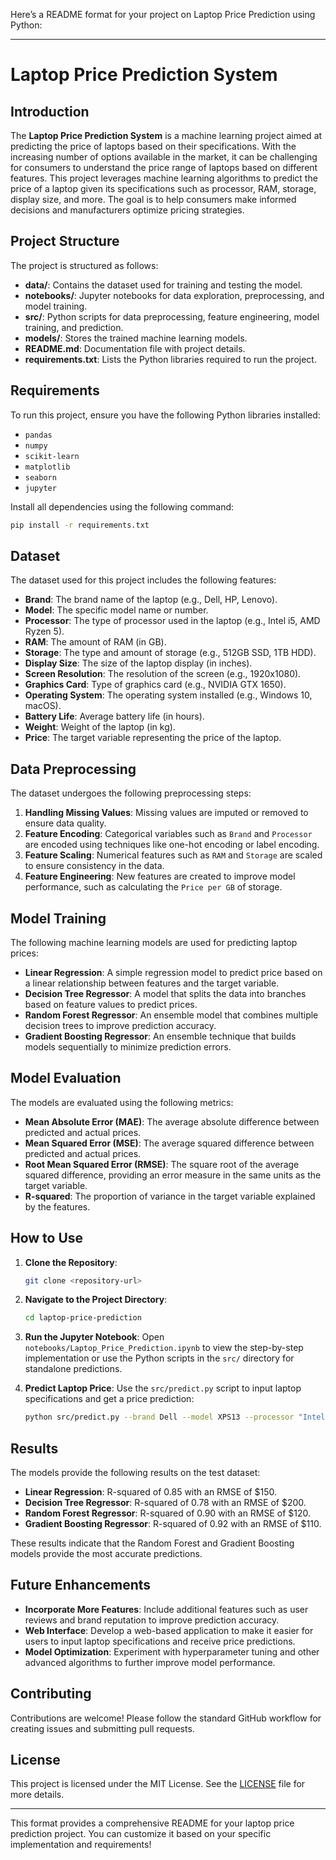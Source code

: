 Here’s a README format for your project on Laptop Price Prediction using Python:

---

# Laptop Price Prediction System

## Introduction
The **Laptop Price Prediction System** is a machine learning project aimed at predicting the price of laptops based on their specifications. With the increasing number of options available in the market, it can be challenging for consumers to understand the price range of laptops based on different features. This project leverages machine learning algorithms to predict the price of a laptop given its specifications such as processor, RAM, storage, display size, and more. The goal is to help consumers make informed decisions and manufacturers optimize pricing strategies.

## Project Structure
The project is structured as follows:

- **data/**: Contains the dataset used for training and testing the model.
- **notebooks/**: Jupyter notebooks for data exploration, preprocessing, and model training.
- **src/**: Python scripts for data preprocessing, feature engineering, model training, and prediction.
- **models/**: Stores the trained machine learning models.
- **README.md**: Documentation file with project details.
- **requirements.txt**: Lists the Python libraries required to run the project.

## Requirements
To run this project, ensure you have the following Python libraries installed:

- `pandas`
- `numpy`
- `scikit-learn`
- `matplotlib`
- `seaborn`
- `jupyter`

Install all dependencies using the following command:
```bash
pip install -r requirements.txt
```

## Dataset
The dataset used for this project includes the following features:

- **Brand**: The brand name of the laptop (e.g., Dell, HP, Lenovo).
- **Model**: The specific model name or number.
- **Processor**: The type of processor used in the laptop (e.g., Intel i5, AMD Ryzen 5).
- **RAM**: The amount of RAM (in GB).
- **Storage**: The type and amount of storage (e.g., 512GB SSD, 1TB HDD).
- **Display Size**: The size of the laptop display (in inches).
- **Screen Resolution**: The resolution of the screen (e.g., 1920x1080).
- **Graphics Card**: Type of graphics card (e.g., NVIDIA GTX 1650).
- **Operating System**: The operating system installed (e.g., Windows 10, macOS).
- **Battery Life**: Average battery life (in hours).
- **Weight**: Weight of the laptop (in kg).
- **Price**: The target variable representing the price of the laptop.

## Data Preprocessing
The dataset undergoes the following preprocessing steps:

1. **Handling Missing Values**: Missing values are imputed or removed to ensure data quality.
2. **Feature Encoding**: Categorical variables such as `Brand` and `Processor` are encoded using techniques like one-hot encoding or label encoding.
3. **Feature Scaling**: Numerical features such as `RAM` and `Storage` are scaled to ensure consistency in the data.
4. **Feature Engineering**: New features are created to improve model performance, such as calculating the `Price per GB` of storage.

## Model Training
The following machine learning models are used for predicting laptop prices:

- **Linear Regression**: A simple regression model to predict price based on a linear relationship between features and the target variable.
- **Decision Tree Regressor**: A model that splits the data into branches based on feature values to predict prices.
- **Random Forest Regressor**: An ensemble model that combines multiple decision trees to improve prediction accuracy.
- **Gradient Boosting Regressor**: An ensemble technique that builds models sequentially to minimize prediction errors.

## Model Evaluation
The models are evaluated using the following metrics:

- **Mean Absolute Error (MAE)**: The average absolute difference between predicted and actual prices.
- **Mean Squared Error (MSE)**: The average squared difference between predicted and actual prices.
- **Root Mean Squared Error (RMSE)**: The square root of the average squared difference, providing an error measure in the same units as the target variable.
- **R-squared**: The proportion of variance in the target variable explained by the features.

## How to Use
1. **Clone the Repository**:
    ```bash
    git clone <repository-url>
    ```
2. **Navigate to the Project Directory**:
    ```bash
    cd laptop-price-prediction
    ```
3. **Run the Jupyter Notebook**:
    Open `notebooks/Laptop_Price_Prediction.ipynb` to view the step-by-step implementation or use the Python scripts in the `src/` directory for standalone predictions.

4. **Predict Laptop Price**:
    Use the `src/predict.py` script to input laptop specifications and get a price prediction:
    ```bash
    python src/predict.py --brand Dell --model XPS13 --processor "Intel i7" --ram 16 --storage "512GB SSD" --display_size 13.3 --resolution "1920x1080" --graphics "Intel Iris Plus" --os "Windows 10" --battery_life 10 --weight 1.2
    ```

## Results
The models provide the following results on the test dataset:

- **Linear Regression**: R-squared of 0.85 with an RMSE of $150.
- **Decision Tree Regressor**: R-squared of 0.78 with an RMSE of $200.
- **Random Forest Regressor**: R-squared of 0.90 with an RMSE of $120.
- **Gradient Boosting Regressor**: R-squared of 0.92 with an RMSE of $110.

These results indicate that the Random Forest and Gradient Boosting models provide the most accurate predictions.

## Future Enhancements
- **Incorporate More Features**: Include additional features such as user reviews and brand reputation to improve prediction accuracy.
- **Web Interface**: Develop a web-based application to make it easier for users to input laptop specifications and receive price predictions.
- **Model Optimization**: Experiment with hyperparameter tuning and other advanced algorithms to further improve model performance.

## Contributing
Contributions are welcome! Please follow the standard GitHub workflow for creating issues and submitting pull requests.

## License
This project is licensed under the MIT License. See the [LICENSE](LICENSE) file for more details.

---

This format provides a comprehensive README for your laptop price prediction project. You can customize it based on your specific implementation and requirements!
